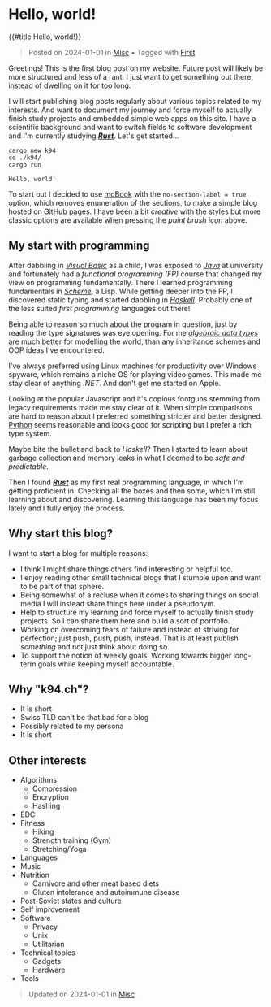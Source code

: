 # Hello, world!
{{#title Hello, world!}}

> Posted on 2024-01-01 in [Misc](../../categories.md#misc) • Tagged with [First](../tags.md#first)

Greetings! This is the first blog post on my website. Future post will likely be more structured and less of a rant. I just want to get something out there, instead of dwelling on it for too long. 

I will start publishing blog posts regularly about various topics related to my interests. And want to document my journey and force myself to actually finish study projects and embedded simple web apps on this site. I have a scientific background and want to switch fields to software development and I'm currently studying [***Rust***](https://www.rust-lang.org/). Let's get started...

```
cargo new k94
cd ./k94/
cargo run
```

```Hello, world!```

To start out I decided to use [mdBook](https://github.com/rust-lang/mdBook) with the ```no-section-label = true``` option, which removes enumeration of the sections, to make a simple blog hosted on GitHub pages. I have been a bit *creative* with the styles but more classic options are available when pressing the *paint brush icon* above.

## My start with programming

After dabbling in [*Visual Basic*](https://en.wikipedia.org/wiki/Visual_Basic_(.NET)) as a child, I was exposed to [*Java*](https://en.wikipedia.org/wiki/Java_(programming_language)) at university and fortunately had a *functional programming (FP)* course that changed my view on programming fundamentally. There I learned programming fundamentals in [*Scheme*](https://www.scheme.org/), a Lisp. While getting deeper into the FP, I discovered static typing and started dabbling in [*Haskell*](https://www.haskell.org/). Probably one of the less suited *first programming* languages out there!

Being able to reason so much about the program in question, just by reading the type signatures was eye opening. For me [*algebraic data types*](https://en.wikipedia.org/wiki/Algebraic_data_type) are much better for modelling the world, than any inheritance schemes and OOP ideas I've encountered. 

I've always preferred using Linux machines for productivity over Windows spyware, which remains a niche OS for playing video games. This made me stay clear of anything *.NET*. And don't get me started on Apple.

Looking at the popular Javascript and it's copious footguns stemming from legacy requirements made me stay clear of it. When simple comparisons are hard to reason about I preferred something stricter and better designed. [Python](https://www.python.org/) seems reasonable and looks good for scripting but I prefer a rich type system.

Maybe bite the bullet and back to *Haskell*? Then I started to learn about garbage collection and memory leaks in what I deemed to be *safe and predictable*.

Then I found [***Rust***](https://www.rust-lang.org/) as my first real programming language, in which I'm getting proficient in. Checking all the boxes and then some, which I'm still learning about and discovering. Learning this language has been my focus lately and I fully enjoy the process.

## Why start this blog?

I want to start a blog for multiple reasons:
- I think I might share things others find interesting or helpful too.
- I enjoy reading other small technical blogs that I stumble upon and want to be part of that sphere.
- Being somewhat of a recluse when it comes to sharing things on social media I will instead share things here under a pseudonym.
- Help to structure my learning and force myself to actually finish study projects. So I can share them here and build a sort of portfolio.
- Working on overcoming fears of failure and instead of striving for perfection; just push, push, push, instead. That is at least publish *something* and not just think about doing so.
- To support the notion of weekly goals. Working towards bigger long-term goals while keeping myself accountable.

## Why "k94.ch"?

- It is short
- Swiss TLD can't be that bad for a blog
- Possibly related to my persona
- It is short

## Other interests

- Algorithms
    - Compression
    - Encryption
    - Hashing
- EDC
- Fitness
    - Hiking
    - Strength training (Gym)
    - Stretching/Yoga
- Languages
- Music
- Nutrition
    - Carnivore and other meat based diets
    - Gluten intolerance and autoimmune disease
- Post-Soviet states and culture
- Self improvement
- Software
    - Privacy
    - Unix
    - Utilitarian
- Technical topics
    - Gadgets 
    - Hardware    
- Tools




> Updated on <time datetime="2024-01-01">2024-01-01</time> in [Misc](../../categories.md#misc)